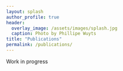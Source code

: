 ```yaml
---
layout: splash
author_profile: true
header:
  overlay_image: /assets/images/splash.jpg
  caption: Photo by Phillipe Wuyts
title: "Publications"
permalink: /publications/
---
```


Work in progress
